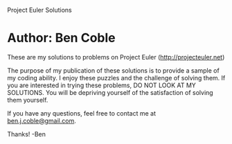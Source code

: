 Project Euler Solutions

Author: Ben Coble
==========

These are my solutions to problems on Project Euler (http://projecteuler.net)

The purpose of my publication of these solutions is to provide a sample
of my coding ability. I enjoy these puzzles and the challenge of solving them.
If you are interested in trying these problems, DO NOT LOOK AT MY SOLUTIONS. 
You will be depriving yourself of the satisfaction of solving them yourself. 

If you have any questions, feel free to contact me at ben.j.coble@gmail.com.

Thanks!
-Ben
